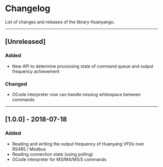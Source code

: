 # Changelog

List of changes and releases of the library Huanyango.

---

## [Unreleased]
### Added
- New API to determine processing state of command queue and output frequency achievement
### Changed
- GCode interpreter now can handle missing whitespace between commands

---

## [1.0.0] - 2018-07-18
### Added
- Reading and writing the output frequency of Huanyang VFDs over RS485 / Modbus
- Reading connection state (using polling)
- GCode interpreter for M3/M4/M5/S commands
